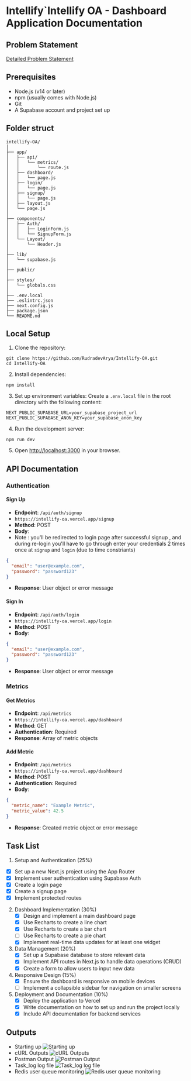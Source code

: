 # Intellify\`Intellify OA - Dashboard Application Documentation

## Problem Statement

[Detailed Problem Statement](https://drive.google.com/file/d/1gkzlQtG9dWnwb8Ko1aQ8KnWNYfCU2Jby/view?usp=sharing)

## Prerequisites

* Node.js (v14 or later)
* npm (usually comes with Node.js)
* Git
* A Supabase account and project set up

## Folder struct

```
intellify-OA/
│
├── app/
│   ├── api/
│   │   └── metrics/
│   │       └── route.js
│   ├── dashboard/
│   │   └── page.js
│   ├── login/
│   │   └── page.js
│   ├── signup/
│   │   └── page.js
│   ├── layout.js
│   └── page.js
│
├── components/
│   ├── Auth/
│   │   ├── LoginForm.js
│   │   └── SignupForm.js
│   └── Layout/
│       └── Header.js
│
├── lib/
│   └── supabase.js
│
├── public/
│
├── styles/
│   └── globals.css
│
├── .env.local
├── .eslintrc.json
├── next.config.js
├── package.json
└── README.md
```

## Local Setup

1. Clone the repository:

```
git clone https://github.com/RudradevArya/Intellify-OA.git
cd Intellify-OA
```

2. Install dependencies:

```
npm install
```

3. Set up environment variables:
Create a `.env.local` file in the root directory with the following content:

```
NEXT_PUBLIC_SUPABASE_URL=your_supabase_project_url
NEXT_PUBLIC_SUPABASE_ANON_KEY=your_supabase_anon_key
```

4. Run the development server:

```
npm run dev
```

5. Open [http://localhost:3000](http://localhost:3000/signup) in your browser.

## API Documentation

### Authentication

#### Sign Up

* **Endpoint**: `/api/auth/signup`
* `https://intellify-oa.vercel.app/signup`
* **Method**: POST
* **Body**:
* Note : you'll be redirected to login page after successful signup , and during re-login you'll have to go through enter your credentials 2 times once at `signup` and `login` (due to time constriants)

``` json
{
  "email": "user@example.com",
  "password": "password123"
}
```

* **Response**: User object or error message

#### Sign In

* **Endpoint**: `/api/auth/login`
* `https://intellify-oa.vercel.app/login`
* **Method**: POST
* **Body**:

``` json
{
  "email": "user@example.com",
  "password": "password123"
}
```

* **Response**: User object or error message

### Metrics

#### Get Metrics

* **Endpoint**: `/api/metrics`
* `https://intellify-oa.vercel.app/dashboard`
* **Method**: GET
* **Authentication**: Required
* **Response**: Array of metric objects

#### Add Metric

* **Endpoint**: `/api/metrics`
* `https://intellify-oa.vercel.app/dashboard`
* **Method**: POST
* **Authentication**: Required
* **Body**:

``` json
{
  "metric_name": "Example Metric",
  "metric_value": 42.5
}
```

* **Response**: Created metric object or error message

## Task List

1. Setup and Authentication (25%)

* [x] Set up a new Next.js project using the App Router
* [x] Implement user authentication using Supabase Auth
* [x] Create a login page
* [x] Create a signup page
* [x] Implement protected routes

2. Dashboard Implementation (30%)
    * [x] Design and implement a main dashboard page
    * [x] Use Recharts to create a line chart
    * [x] Use Recharts to create a bar chart
    * [ ] Use Recharts to create a pie chart
    * [x] Implement real-time data updates for at least one widget
3. Data Management (20%)
    * [x] Set up a Supabase database to store relevant data
    * [x] Implement API routes in Next.js to handle data operations (CRUD)
    * [x] Create a form to allow users to input new data
4. Responsive Design (15%)
    * [x] Ensure the dashboard is responsive on mobile devices
    * [ ] Implement a collapsible sidebar for navigation on smaller screens
5. Deployment and Documentation (10%)
    * [x] Deploy the application to Vercel
    * [x] Write documentation on how to set up and run the project locally
    * [x] Include API documentation for backend services

## Outputs

* Starting up
![Starting up](https://github.com/RudradevArya/FinTarget-OA/blob/main/outputs/1.png)
* cURL Outputs
![cURL Outputs](https://github.com/RudradevArya/FinTarget-OA/blob/main/outputs/2.png)
* Postman Output
![Postman Output](https://github.com/RudradevArya/FinTarget-OA/blob/main/outputs/3.png)
* Task\_log log file
![Task_log log file](https://github.com/RudradevArya/FinTarget-OA/blob/main/outputs/4.png)
* Redis user queue monitoring
![Redis user queue monitoring](https://github.com/RudradevArya/FinTarget-OA/blob/main/outputs/5.png)